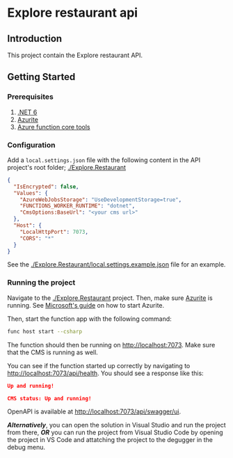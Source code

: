 # Explore restaurant api

## Introduction

This project contain the Explore restaurant API.

## Getting Started

### Prerequisites

1. [.NET 6](https://dotnet.microsoft.com/en-us/download/dotnet/6.0)
2. [Azurite](https://learn.microsoft.com/en-us/azure/storage/common/storage-use-azurite?tabs=visual-studio)
3. [Azure function core tools](https://learn.microsoft.com/en-us/azure/azure-functions/functions-run-local?tabs=macos%2Cportal%2Cv2%2Cbash&pivots=programming-language-csharp#install-the-azure-functions-core-tools)

### Configuration

Add a `local.settings.json` file with the following content in the API project's root folder; [./Explore.Restaurant](./Explore.Restaurant/)

```json
{
  "IsEncrypted": false,
  "Values": {
    "AzureWebJobsStorage": "UseDevelopmentStorage=true",
    "FUNCTIONS_WORKER_RUNTIME": "dotnet",
    "CmsOptions:BaseUrl": "<your cms url>"
  },
  "Host": {
    "LocalHttpPort": 7073,
    "CORS": "*"
  }
}
```

See the [./Explore.Restaurant/local.settings.example.json](./Explore.Restaurant/local.settings.example.json) file for an example.


### Running the project

Navigate to the [./Explore.Restaurant](./Explore.Restaurant) project. Then, make sure [Azurite](https://learn.microsoft.com/en-us/azure/storage/common/storage-use-azurite?tabs=visual-studio) is running. See [Microsoft's guide](https://learn.microsoft.com/en-us/azure/storage/common/storage-use-azurite?tabs=visual-studio#run-azurite) on how to start Azurite.

Then, start the function app with the following command:

```bash
func host start --csharp
```

The function should then be running on [http://localhost:7073](http://localhost:7073). Make sure that the CMS is running as well.


You can see if the function started up correctly by navigating to [http://localhost:7073/api/health](http://localhost:7073/api/health). You should see a response like this:

```json
Up and running!

CMS status: Up and running!
```

OpenAPI is available at [http://localhost:7073/api/swagger/ui](http://localhost:7073/api/swagger/ui).


**_Alternatively_**, you can open the solution in Visual Studio and run the project from there, **_OR_** you can run the project from Visual Studio Code by opening the project in VS Code and attatching the project to the degugger in the debug menu.
